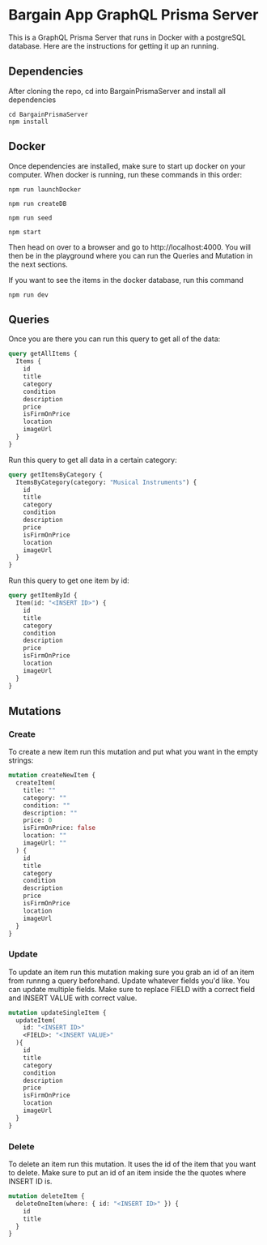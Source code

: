 # Bargain App GraphQL Prisma Server

This is a GraphQL Prisma Server that runs in Docker with a postgreSQL database. Here are the instructions for getting it up an running.

## Dependencies

After cloning the repo, cd into BargainPrismaServer and install all dependencies

```
cd BargainPrismaServer
npm install
```

## Docker

Once dependencies are installed, make sure to start up docker on your computer. When docker is running, run these commands in this order:

```
npm run launchDocker
```

```
npm run createDB
```

```
npm run seed
```

```
npm start
```

Then head on over to a browser and go to http://localhost:4000. You will then be in the playground where you can run the Queries and Mutation in the next sections.

If you want to see the items in the docker database, run this command

```
npm run dev
```

## Queries

Once you are there you can run this query to get all of the data:

```graphql
query getAllItems {
  Items {
    id
    title
    category
    condition
    description
    price
    isFirmOnPrice
    location
    imageUrl
  }
}
```

Run this query to get all data in a certain category:

```graphql
query getItemsByCategory {
  ItemsByCategory(category: "Musical Instruments") {
    id
    title
    category
    condition
    description
    price
    isFirmOnPrice
    location
    imageUrl
  }
}
```

Run this query to get one item by id:

```graphql
query getItemById {
  Item(id: "<INSERT ID>") {
    id
    title
    category
    condition
    description
    price
    isFirmOnPrice
    location
    imageUrl
  }
}
```

## Mutations

### Create

To create a new item run this mutation and put what you want in the empty strings:

```graphql
mutation createNewItem {
  createItem(
    title: ""
    category: ""
    condition: ""
    description: ""
    price: 0
    isFirmOnPrice: false
    location: ""
    imageUrl: ""
  ) {
    id
    title
    category
    condition
    description
    price
    isFirmOnPrice
    location
    imageUrl
  }
}
```

### Update

To update an item run this mutation making sure you grab an id of an item from runnng a query beforehand. Update whatever fields you'd like. You can update multiple fields. Make sure to replace FIELD with a correct field and INSERT VALUE with correct value.

```graphql
mutation updateSingleItem {
  updateItem(
    id: "<INSERT ID>"
    <FIELD>: "<INSERT VALUE>"
  ){
    id
    title
    category
    condition
    description
    price
    isFirmOnPrice
    location
    imageUrl
  }
}
```

### Delete

To delete an item run this mutation. It uses the id of the item that you want to delete. Make sure to put an id of an item inside the the quotes where INSERT ID is.

```graphql
mutation deleteItem {
  deleteOneItem(where: { id: "<INSERT ID>" }) {
    id
    title
  }
}
```
